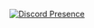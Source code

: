 [![Discord Presence](https://lanyard.cnrad.dev/api/852582846727454721
                            )](https://discord.com/users/852582846727454721)
